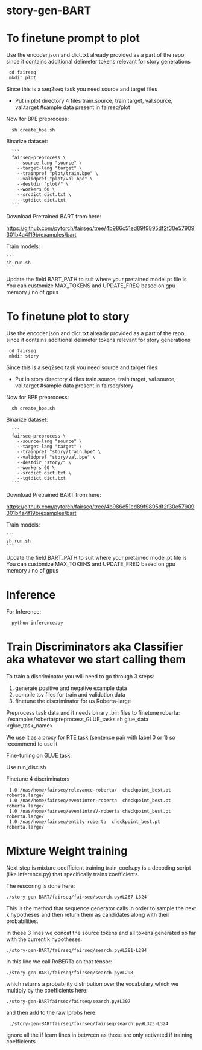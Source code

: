 # story-gen-BART


To finetune prompt to plot
==========================================================================================

Use the encoder.json and dict.txt already provided as a part of the repo, since it contains additional delimeter tokens relevant for story generations

 ```
  cd fairseq
  mkdir plot
 ```
 
 Since this is a seq2seq task you need source and target files
  - Put in plot directory 4 files train.source, train.target, val.source, val.target
  #sample data present in fairseq/plot
 
 Now for BPE preprocess:
  ```
    sh create_bpe.sh
  ```

Binarize dataset:

      ```
      fairseq-preprocess \
        --source-lang "source" \
        --target-lang "target" \
        --trainpref "plot/train.bpe" \
        --validpref "plot/val.bpe" \
        --destdir "plot/" \
        --workers 60 \
        --srcdict dict.txt \
        --tgtdict dict.txt
      ```

Download Pretrained BART from here:

https://github.com/pytorch/fairseq/tree/4b986c51ed89f9895df2f30e57909301b4a4f19b/examples/bart


Train models:

    ```
    sh run.sh
    ```

Update the field BART_PATH to suit where your pretained model.pt file is
You can customize  MAX_TOKENS and UPDATE_FREQ based on gpu memory / no of gpus

To finetune plot to story
==========================================================================================

Use the encoder.json and dict.txt already provided as a part of the repo, since it contains additional delimeter tokens relevant for story generations

 ```
  cd fairseq
  mkdir story
 ```
 
 Since this is a seq2seq task you need source and target files
  - Put in story directory 4 files train.source, train.target, val.source, val.target
  #sample data present in fairseq/story


 Now for BPE preprocess:
  ```
    sh create_bpe.sh
  ```

Binarize dataset:

      ```
      fairseq-preprocess \
        --source-lang "source" \
        --target-lang "target" \
        --trainpref "story/train.bpe" \
        --validpref "story/val.bpe" \
        --destdir "story/" \
        --workers 60 \
        --srcdict dict.txt \
        --tgtdict dict.txt
      ```

Download Pretrained BART from here:

https://github.com/pytorch/fairseq/tree/4b986c51ed89f9895df2f30e57909301b4a4f19b/examples/bart


Train models:

    ```
    sh run.sh
    ```

Update the field BART_PATH to suit where your pretained model.pt file is
You can customize  MAX_TOKENS and UPDATE_FREQ based on gpu memory / no of gpus


Inference
================================================
For Inference:

  ```
    python inference.py
  ```
 
Train Discriminators aka Classifier aka whatever we start calling them
================================================

To train a discriminator you will need to go through 3 steps:
1) generate positive and negative example data
2) compile tsv files for train and validation data
3) finetune the discriminator for us Roberta-large

Preprocess task data and it needs binary .bin files to finetune roberta:
./examples/roberta/preprocess_GLUE_tasks.sh glue_data <glue_task_name>

We use it as a proxy for RTE task (sentence pair with label 0 or 1) so recommend to use it

Fine-tuning on GLUE task:

Use run_disc.sh


Finetune 4 discriminators

     1.0 /nas/home/fairseq/relevance-roberta/  checkpoint_best.pt  roberta.large/
     1.0 /nas/home/fairseq/eventinter-roberta  checkpoint_best.pt  roberta.large/
     1.0 /nas/home/fairseq/eventintraV-roberta checkpoint_best.pt  roberta.large/
     1.0 /nas/home/fairseq/entity-roberta  checkpoint_best.pt  roberta.large/


Mixture Weight training
================================================

Next step is mixture coefficient training
train_coefs.py is a decoding script (like inference.py) that specifically trains coefficients. 

The rescoring is done here:

    ./story-gen-BART/fairseq/fairseq/search.py#L267-L324

This is the method that sequence generator calls in order to sample the next k hypotheses and then return them as candidates along with their probabilities.

In these 3 lines we concat the source tokens and all tokens generated so far with the current k hypotheses: 

    ./story-gen-BART/fairseq/fairseq/search.py#L281-L284

In this line we call RoBERTa on that tensor:

    ./story-gen-BART/fairseq/fairseq/search.py#L298

which returns a probability distribution over the vocabulary which we multiply by the coefficients here: 

    ./story-gen-BARTfairseq/fairseq/search.py#L307

and then add to the raw lprobs here:
      
     ./story-gen-BARTfairseq/fairseq/fairseq/search.py#L323-L324

ignore all the if learn lines in between as those are only activated if training coefficients



